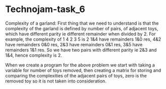 # Technojam-task_6
Complexity of a garland:
First thing that we need to understand is that the complexity of the garland is defined by number of pairs, of adjacent toys, which have different parity ie different remainder when divided by 2.
For example, the complexity of 1 4 2 3 5 is 2
1&4 have remainders 1&0 res,
4&2 have remainders 0&0 res,
2&3 have remainders 0&1 res,
3&5 have remainders 1&1 res.
So we have two pairs with different parity ie 2&3 and 1&4, hence complexity is 2.

When we create a program for the above problem we start with taking a variable for number of toys removed, then creating a matrix for storing and comparing the complexities of the adjacent pairs of toys,
zero is the removed toy so it is not taken into consideration.
